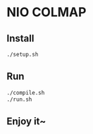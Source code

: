 # NIO COLMAP

## Install

```bash
./setup.sh
```

## Run

```bash
./compile.sh
./run.sh
```

## Enjoy it~
